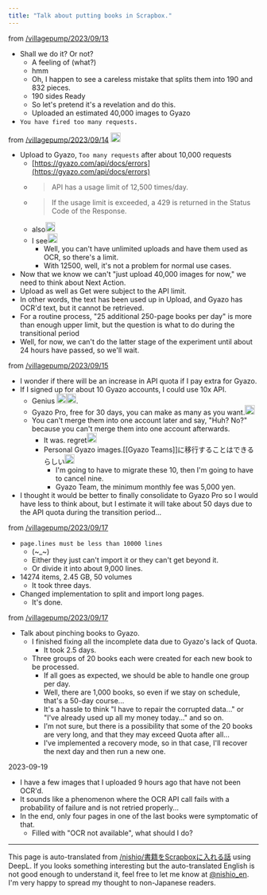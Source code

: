 ```yaml
---
title: "Talk about putting books in Scrapbox."
---
```


from [/villagepump/2023/09/13](https://scrapbox.io/villagepump/2023/09/13)
- Shall we do it? Or not?
    - A feeling of (what?)
    - hmm
    - Oh, I happen to see a careless mistake that splits them into 190 and 832 pieces.
    - 190 sides Ready
    - So let's pretend it's a revelation and do this.
    - Uploaded an estimated 40,000 images to Gyazo
- `You have fired too many requests.`

from [/villagepump/2023/09/14](https://scrapbox.io/villagepump/2023/09/14)
<img src='https://scrapbox.io/api/pages/villagepump/nishio/icon' alt='/villagepump/nishio.icon' height="19.5"/>
- Upload to Gyazo, `Too many requests` after about 10,000 requests
    - [https://gyazo.com/api/docs/errors](https://gyazo.com/api/docs/errors)
    - > API has a usage limit of 12,500 times/day.
    - >  If the usage limit is exceeded, a 429 is returned in the Status Code of the Response.
    - also<img src='https://scrapbox.io/api/pages/villagepump/takker/icon' alt='/villagepump/takker.icon' height="19.5"/>
    - I see<img src='https://scrapbox.io/api/pages/villagepump/nishio/icon' alt='/villagepump/nishio.icon' height="19.5"/>
        - Well, you can't have unlimited uploads and have them used as OCR, so there's a limit.
        - With 12500, well, it's not a problem for normal use cases.
- Now that we know we can't "just upload 40,000 images for now," we need to think about Next Action.
- Upload as well as Get were subject to the API limit.
- In other words, the text has been used up in Upload, and Gyazo has OCR'd text, but it cannot be retrieved.
- For a routine process, "25 additional 250-page books per day" is more than enough upper limit, but the question is what to do during the transitional period
- Well, for now, we can't do the latter stage of the experiment until about 24 hours have passed, so we'll wait.

from [/villagepump/2023/09/15](https://scrapbox.io/villagepump/2023/09/15)
- I wonder if there will be an increase in API quota if I pay extra for Gyazo.
- If I signed up for about 10 Gyazo accounts, I could use 10x API.
    - Genius <img src='https://scrapbox.io/api/pages/nishio-en/takker/icon' alt='takker.icon' height="19.5"/><img src='https://scrapbox.io/api/pages/nishio-en/takker/icon' alt='takker.icon' height="19.5"/>.
    - Gyazo Pro, free for 30 days, you can make as many as you want.<img src='https://scrapbox.io/api/pages/villagepump/nishio/icon' alt='/villagepump/nishio.icon' height="19.5"/>
    - You can't merge them into one account later and say, "Huh? No?" because you can't merge them into one account afterwards.
        - It was. regret<img src='https://scrapbox.io/api/pages/nishio-en/takker/icon' alt='takker.icon' height="19.5"/>
        - Personal Gyazo images.[[Gyazo Teams]]に移行することはできるらしい<img src='https://scrapbox.io/api/pages/villagepump/nishio/icon' alt='/villagepump/nishio.icon' height="19.5"/>
            - I'm going to have to migrate these 10, then I'm going to have to cancel nine.
            - Gyazo Team, the minimum monthly fee was 5,000 yen.
- I thought it would be better to finally consolidate to Gyazo Pro so I would have less to think about, but I estimate it will take about 50 days due to the API quota during the transition period...

from [/villagepump/2023/09/17](https://scrapbox.io/villagepump/2023/09/17)
- `page.lines must be less than 10000 lines`
    - (~_~)
    - Either they just can't import it or they can't get beyond it.
    - Or divide it into about 9,000 lines.
- 14274 items, 2.45 GB, 50 volumes
    - It took three days.
- Changed implementation to split and import long pages.
    - It's done.

from [/villagepump/2023/09/17](https://scrapbox.io/villagepump/2023/09/17)
- Talk about pinching books to Gyazo.
    - I finished fixing all the incomplete data due to Gyazo's lack of Quota.
        - It took 2.5 days.
    - Three groups of 20 books each were created for each new book to be processed.
        - If all goes as expected, we should be able to handle one group per day.
        - Well, there are 1,000 books, so even if we stay on schedule, that's a 50-day course...
        - It's a hassle to think "I have to repair the corrupted data..." or "I've already used up all my money today..." and so on.
        - I'm not sure, but there is a possibility that some of the 20 books are very long, and that they may exceed Quota after all...
        - I've implemented a recovery mode, so in that case, I'll recover the next day and then run a new one.

2023-09-19
- I have a few images that I uploaded 9 hours ago that have not been OCR'd.
- It sounds like a phenomenon where the OCR API call fails with a probability of failure and is not retried properly...
- In the end, only four pages in one of the last books were symptomatic of that.
    - Filled with "OCR not available", what should I do?

---
This page is auto-translated from [/nishio/書籍をScrapboxに入れる話](https://scrapbox.io/nishio/書籍をScrapboxに入れる話) using DeepL. If you looks something interesting but the auto-translated English is not good enough to understand it, feel free to let me know at [@nishio_en](https://twitter.com/nishio_en). I'm very happy to spread my thought to non-Japanese readers.